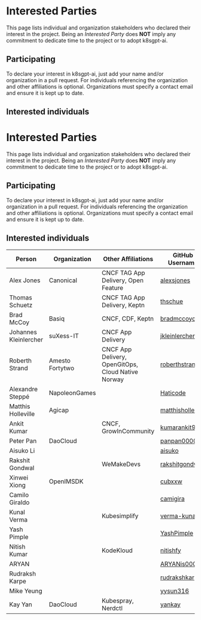 # Interested Parties

This page lists individual and organization stakeholders who declared their interest in the project.
Being an _Interested Party_ does **NOT** imply any commitment to dedicate time to the project or to adopt k8sgpt-ai.

## Participating

To declare your interest in k8sgpt-ai, just add your name and/or organization
in a pull request. For individuals referencing the organization and other
affiliations is optional. Organizations must specify a contact email and ensure
it is kept up to date.

## Interested individuals

# Interested Parties

This page lists individual and organization stakeholders who declared their interest in the project.
Being an _Interested Party_ does **NOT** imply any commitment to dedicate time to the project or to adopt k8sgpt-ai.

## Participating

To declare your interest in k8sgpt-ai, just add your name and/or organization
in a pull request. For individuals referencing the organization and other
affiliations is optional. Organizations must specify a contact email and ensure
it is kept up to date.

## Interested individuals

| Person                | Organization    | Other Affiliations                                 | GitHub Username                                           | Gitlab Username |
| --------------------- | --------------- | -------------------------------------------------- | --------------------------------------------------------- | --------------- |
| Alex Jones            | Canonical       | CNCF TAG App Delivery, Open Feature                | [alexsjones](https://github.com/AlexsJones)               | N/A             |
| Thomas Schuetz        |                 | CNCF TAG App Delivery, Keptn                       | [thschue](https://github.com/thschue)                     | N/A             |
| Brad McCoy            | Basiq           | CNCF, CDF, Keptn                                   | [bradmccoydev](https://github.com/bradmccoydev)           | N/A             |
| Johannes Kleinlercher | suXess-IT       | CNCF App Delivery                                  | [jkleinlercher](https://github.com/jkleinlercher)         | N/A             |
| Roberth Strand        | Amesto Fortytwo | CNCF App Delivery, OpenGitOps, Cloud Native Norway | [roberthstrand](https://github.com/roberthstrand)         | N/A             |
| Alexandre Steppé      | NapoleonGames   |                                                    | [Haticode](https://github.com/HatiCode)                   | N/A             |
| Matthis Holleville    | Agicap          |                                                    | [matthisholleville](https://github.com/matthisholleville) | N/A             |
| Ankit Kumar           |                 | CNCF, GrowInCommunity                              | [kumarankit999](https://github.com/kumarankit999)         | N/A             |
| Peter Pan             | DaoCloud        |                                                    | [panpan0000](https://github.com/panpan0000)               | N/A             |
| Aisuko Li             |                 |                                                    | [aisuko](https://github.com/Aisuko)                       | N/A             |
| Rakshit Gondwal       |                 | WeMakeDevs                                         | [rakshitgondwal](https://github.com/rakshitgondwal)       | N/A             |
| Xinwei Xiong          | OpenIMSDK       |                                                    | [cubxxw](https://github.com/cubxxw)                       | N/A             |
| Camilo Giraldo        |                 |                                                    | [camigira](https://github.com/camigira)                   | N/A             |
| Kunal Verma           |                 | Kubesimplify                                       | [verma-kunal](https://github.com/verma-kunal)             | [verma-kunal](https://gitlab.com/verma-kunal) |
| Yash Pimple           |                 |                                                    | [YashPimple](https://github.com/YashPimple)               | N/A             |
| Nitish Kumar          |                 | KodeKloud                                          | [nitishfy](https://github.com/nitishfy)                   |   N/A           |
|ARYAN                  |                 |                                                     | [ARYANis00001](https://github.com/ARYANis0001)            | N/A             |
|Rudraksh Karpe         |                 |                                                     | [rudrakshkarpe](https://github.com/rudrakshkarpe)        | [rudrakshkarpe](https://gitlab.com/rudrakshkarpe) |
| Mike Yeung            |                 |                                                     | [yysun316](https://github.com/yysun316)                  | N/A |
| Kay Yan               | DaoCloud        | Kubespray, Nerdctl                                  | [yankay](https://github.com/yankay)                      | N/A |
